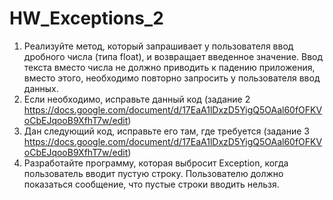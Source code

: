 # HW_Exceptions_2

1. Реализуйте метод, который запрашивает у пользователя ввод дробного числа (типа float), и возвращает введенное
   значение.
   Ввод текста вместо числа не должно приводить к падению приложения, вместо этого, необходимо повторно запросить у
   пользователя ввод данных.
2. Если необходимо, исправьте данный код (задание
   2 https://docs.google.com/document/d/17EaA1lDxzD5YigQ5OAal60fOFKVoCbEJqooB9XfhT7w/edit)
3. Дан следующий код, исправьте его там, где требуется (задание
   3 https://docs.google.com/document/d/17EaA1lDxzD5YigQ5OAal60fOFKVoCbEJqooB9XfhT7w/edit)
4. Разработайте программу, которая выбросит Exception, когда пользователь вводит пустую строку. Пользователю должно
   показаться сообщение, что пустые строки вводить нельзя.